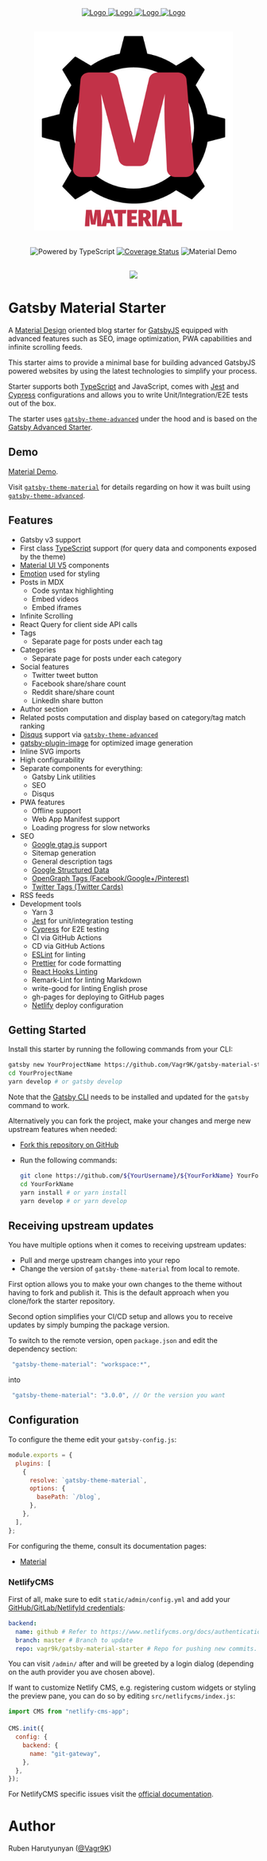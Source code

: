 <div align="center" style="margin-bottom:30px">
    <a href='https://github.com/vagr9k/gatsby-material-starter/blob/master/LICENSE'>
    <img src="https://img.shields.io/github/license/vagr9k/gatsby-material-starter.svg" alt="Logo" />
    </a>
    <a href='https://github.com/vagr9k/gatsby-material-starter'>
    <img src="https://img.shields.io/github/v/tag/Vagr9K/gatsby-material-starter" alt="Logo" />
    </a>
        <a href='https://github.com/vagr9k/gatsby-material-starter/stargazers'>
    <img src="https://img.shields.io/github/stars/Vagr9K/gatsby-material-starter" alt="Logo" />
    </a>
        <a href="https://twitter.com/intent/tweet?text=A%20cool%20%40gatsbyjs%20starter%3A&url=https%3A%2F%2Fgithub.com%2FVagr9K%2Fgatsby-material-starter">
    <img src="https://img.shields.io/twitter/url/https/github.com/vagr9k/gatsby-material-starter.svg?style=social" alt="Logo" />
    </a>
</div>

<div align="center"  style="margin-bottom:30px">
    <img src="docs/logos/logo.png" alt="Logo" width='400px' height='400px'/>
</div>
<div align="center"  style="margin-bottom:30px">
<img src="https://badgen.net/badge/Built With/TypeScript/blue" alt="Powered by TypeScript" />
<a href='https://coveralls.io/github/Vagr9K/gatsby-material-starter?branch=master'><img src='https://coveralls.io/repos/github/Vagr9K/gatsby-material-starter/badge.svg?branch=master' alt='Coverage Status' /></a>
<img href="https://gatsby-theme-material.netlify.app/"><img src="https://api.netlify.com/api/v1/badges/3be71899-cdb2-4b37-a1d2-e48acde5a706/deploy-status" alt="Material Demo"/></a>
</div>


<div align="center"  style="margin-bottom:30px">
<img href="https://open.vscode.dev/vagr9k/gatsby-material-starter"><img src="https://open.vscode.dev/badges/open-in-vscode.svg"/></a>
</div>

# Gatsby Material Starter

A [Material Design](https://material.io/design) oriented blog starter for [GatsbyJS](https://github.com/gatsbyjs/gatsby/) equipped with advanced features such as SEO, image optimization, PWA capabilities and infinite scrolling feeds.

This starter aims to provide a minimal base for building advanced GatsbyJS powered websites by using the latest technologies to simplify your process.

Starter supports both [TypeScript](https://www.typescriptlang.org/) and JavaScript, comes with [Jest](https://jestjs.io/) and [Cypress](https://www.cypress.io/) configurations and allows you to write Unit/Integration/E2E tests out of the box.

The starter uses [`gatsby-theme-advanced`](https://www.npmjs.com/package/gatsby-theme-advanced) under the hood and is based on the [Gatsby Advanced Starter](https://github.com/Vagr9K/gatsby-advanced-starter).

## Demo

[Material Demo](https://gatsby-theme-material.netlify.app/).

Visit [`gatsby-theme-material`](https://github.com/Vagr9K/gatsby-material-starter/tree/master/themes/material) for details regarding on how it was built using [`gatsby-theme-advanced`](https://www.npmjs.com/package/gatsby-theme-advanced).

## Features

- Gatsby v3 support
- First class [TypeScript](https://www.typescriptlang.org/) support (for query data and components exposed by the theme)
- [Material UI V5](https://material-ui.com/) components
- [Emotion](https://emotion.sh/docs/introduction) used for styling
- Posts in MDX
  - Code syntax highlighting
  - Embed videos
  - Embed iframes
- Infinite Scrolling
- React Query for client side API calls
- Tags
  - Separate page for posts under each tag
- Categories
  - Separate page for posts under each category
- Social features
  - Twitter tweet button
  - Facebook share/share count
  - Reddit share/share count
  - LinkedIn share button
- Author section
- Related posts computation and display based on category/tag match ranking
- [Disqus](https://disqus.com/) support via [`gatsby-theme-advanced`](https://www.npmjs.com/package/gatsby-theme-advanced)
- [gatsby-plugin-image](https://www.gatsbyjs.com/plugins/gatsby-plugin-image/) for optimized image generation
- Inline SVG imports
- High configurability
- Separate components for everything:
  - Gatsby Link utilities
  - SEO
  - Disqus
- PWA features
  - Offline support
  - Web App Manifest support
  - Loading progress for slow networks
- SEO
  - [Google gtag.js](https://developers.google.com/gtagjs/) support
  - Sitemap generation
  - General description tags
  - [Google Structured Data](https://developers.google.com/search/docs/advanced/structured-data/intro-structured-data)
  - [OpenGraph Tags (Facebook/Google+/Pinterest)](https://ogp.me/)
  - [Twitter Tags (Twitter Cards)](https://developer.twitter.com/en/docs/tweets/optimize-with-cards/overview/markup)
- RSS feeds
- Development tools
  - Yarn 3
  - [Jest](https://jestjs.io/) for unit/integration testing
  - [Cypress](https://www.cypress.io/) for E2E testing
  - CI via GitHub Actions
  - CD via GitHub Actions
  - [ESLint](https://eslint.org/) for linting
  - [Prettier](https://prettier.io/) for code formatting
  - [React Hooks Linting](https://www.npmjs.com/package/eslint-plugin-react-hooks)
  - Remark-Lint for linting Markdown
  - write-good for linting English prose
  - gh-pages for deploying to GitHub pages
  - [Netlify](https://www.netlify.com/) deploy configuration

## Getting Started

Install this starter by running the following commands from your CLI:

```sh
gatsby new YourProjectName https://github.com/Vagr9K/gatsby-material-starter
cd YourProjectName
yarn develop # or gatsby develop
```

Note that the [Gatsby CLI](https://www.npmjs.com/package/gatsby-cli) needs to be installed and updated for the `gatsby` command to work.

Alternatively you can fork the project, make your changes and merge new upstream features when needed:

- [Fork this repository on GitHub](https://github.com/Vagr9K/gatsby-material-starter/fork)
- Run the following commands:

  ```sh
  git clone https://github.com/${YourUsername}/${YourForkName} YourForkName # Clone your fork
  cd YourForkName
  yarn install # or yarn install
  yarn develop # or yarn develop
  ```

## Receiving upstream updates

You have multiple options when it comes to receiving upstream updates:

- Pull and merge upstream changes into your repo
- Change the version of `gatsby-theme-material` from local to remote.

First option allows you to make your own changes to the theme without having to fork and publish it. This is the default approach when you clone/fork the starter repository.

Second option simplifies your CI/CD setup and allows you to receive updates by simply bumping the package version.

To switch to the remote version, open `package.json` and edit the dependency section:

```js
 "gatsby-theme-material": "workspace:*",
```

into

```js
 "gatsby-theme-material": "3.0.0", // Or the version you want
```

## Configuration

To configure the theme edit your `gatsby-config.js`:

```js
module.exports = {
  plugins: [
    {
      resolve: `gatsby-theme-material`,
      options: {
        basePath: `/blog`,
      },
    },
  ],
};
```

For configuring the theme, consult its documentation pages:

- [Material](themes/material/README.md)

### NetlifyCMS

First of all, make sure to edit `static/admin/config.yml` and add your [GitHub/GitLab/NetlifyId credentials](https://www.netlifycms.org/docs/authentication-backends/):

```yml
backend:
  name: github # Refer to https://www.netlifycms.org/docs/authentication-backends/ for auth backend list and instructions
  branch: master # Branch to update
  repo: vagr9k/gatsby-material-starter # Repo for pushing new commits. Make sure to replace with your repo!
```

You can visit `/admin/` after and will be greeted by a login dialog (depending on the auth provider you ave chosen above).

If want to customize Netlify CMS, e.g. registering custom widgets or styling the preview pane, you can do so by editing `src/netlifycms/index.js`:

```js
import CMS from "netlify-cms-app";

CMS.init({
  config: {
    backend: {
      name: "git-gateway",
    },
  },
});
```

For NetlifyCMS specific issues visit the [official documentation](https://www.netlifycms.org/docs/intro/).

# Author

Ruben Harutyunyan ([@Vagr9K](https://twitter.com/Vagr9K))
